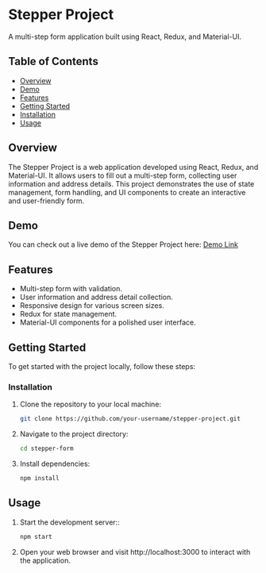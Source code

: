 # Stepper Project

A multi-step form application built using React, Redux, and Material-UI.

## Table of Contents

- [Overview](#overview)
- [Demo](#demo)
- [Features](#features)
- [Getting Started](#getting-started)
- [Installation](#installation)
- [Usage](#usage)

## Overview

The Stepper Project is a web application developed using React, Redux, and Material-UI. It allows users to fill out a multi-step form, collecting user information and address details. This project demonstrates the use of state management, form handling, and UI components to create an interactive and user-friendly form.

## Demo

You can check out a live demo of the Stepper Project here: [Demo Link](https://www.loom.com/share/c7a246073c2646529f58be5b527e8e58?sid=2c4da579-7698-482c-8b15-1f9371dbc94a)

## Features

- Multi-step form with validation.
- User information and address detail collection.
- Responsive design for various screen sizes.
- Redux for state management.
- Material-UI components for a polished user interface.

## Getting Started

To get started with the project locally, follow these steps:

### Installation

1. Clone the repository to your local machine:

   ```bash
   git clone https://github.com/your-username/stepper-project.git

2. Navigate to the project directory:

    ```bash
    cd stepper-form

3. Install dependencies:

    ```bash
    npm install


## Usage
1. Start the development server::

    ```bash
    npm start

2. Open your web browser and visit http://localhost:3000 to interact with the application.


